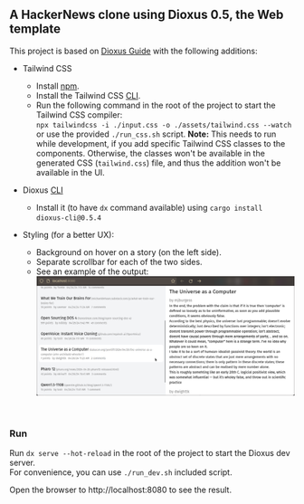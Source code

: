 ## A HackerNews clone using Dioxus 0.5, the Web template

This project is based on [Dioxus Guide](https://dioxuslabs.com/learn/0.5/guide/full_code) with the following additions:

-   Tailwind CSS

    -   Install [npm](https://docs.npmjs.com/downloading-and-installing-node-js-and-npm).
    -   Install the Tailwind CSS [CLI](https://tailwindcss.com/docs/installation).
    -   Run the following command in the root of the project to start the Tailwind CSS compiler:\
        `npx tailwindcss -i ./input.css -o ./assets/tailwind.css --watch` \
        or use the provided `./run_css.sh` script.
        **Note:** This needs to run while development, if you add specific Tailwind CSS classes to the components. Otherwise, the classes won't be available in the generated CSS (`tailwind.css`) file, and thus the addition won't be available in the UI.

-   Dioxus [CLI](https://dioxuslabs.com/learn/0.5/getting_started)

    -   Install it (to have `dx` command available) using `cargo install dioxus-cli@0.5.4`

-   Styling (for a better UX):
    -   Background on hover on a story (on the left side).
    -   Separate scrollbar for each of the two sides.
    -   See an example of the output:
        ![](./screenshot.png)

<br/>

### Run

Run `dx serve --hot-reload` in the root of the project to start the Dioxus dev server.\
For convenience, you can use `./run_dev.sh` included script.

Open the browser to http://localhost:8080 to see the result.
